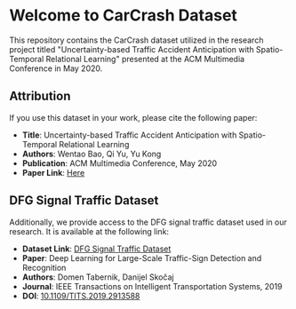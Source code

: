# Welcome to CarCrash Dataset

This repository contains the CarCrash dataset utilized in the research project titled "Uncertainty-based Traffic Accident Anticipation with Spatio-Temporal Relational Learning" presented at the ACM Multimedia Conference in May 2020.

## Attribution

If you use this dataset in your work, please cite the following paper:

- **Title**: Uncertainty-based Traffic Accident Anticipation with Spatio-Temporal Relational Learning
- **Authors**: Wentao Bao, Qi Yu, Yu Kong
- **Publication**: ACM Multimedia Conference, May 2020
- **Paper Link**: [Here](https://github.com/Cogito2012/CarCrashDataset?tab=readme-ov-file)

## DFG Signal Traffic Dataset

Additionally, we provide access to the DFG signal traffic dataset used in our research. It is available at the following link:

- **Dataset Link**: [DFG Signal Traffic Dataset](https://www.vicos.si/resources/dfg)
- **Paper**: Deep Learning for Large-Scale Traffic-Sign Detection and Recognition
- **Authors**: Domen Tabernik, Danijel Skočaj
- **Journal**: IEEE Transactions on Intelligent Transportation Systems, 2019
- **DOI**: [10.1109/TITS.2019.2913588](https://doi.org/10.1109/TITS.2019.2913588)
